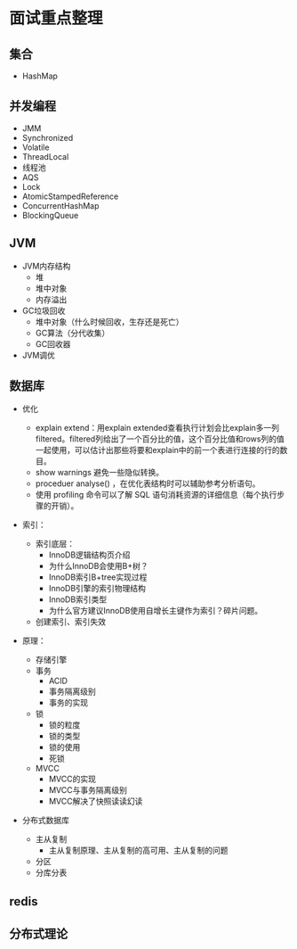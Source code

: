 


# 面试重点整理  

## 集合  
* HashMap

## 并发编程
* JMM  
* Synchronized
* Volatile
* ThreadLocal
* 线程池  
* AQS
* Lock
* AtomicStampedReference
* ConcurrentHashMap
* BlockingQueue

## JVM  
* JVM内存结构
    * 堆
    * 堆中对象
    * 内存溢出
* GC垃圾回收
    * 堆中对象（什么时候回收，生存还是死亡）
    * GC算法（分代收集）
    * GC回收器
* JVM调优

## 数据库

* 优化  
    * explain extend：用explain extended查看执行计划会比explain多一列 filtered。filtered列给出了一个百分比的值，这个百分比值和rows列的值一起使用，可以估计出那些将要和explain中的前一个表进行连接的行的数目。
    * show warnings 避免一些隐似转换。
    * proceduer analyse() ，在优化表结构时可以辅助参考分析语句。 
    * 使用 profiling 命令可以了解 SQL 语句消耗资源的详细信息（每个执行步骤的开销）。

* 索引：  
    * 索引底层：
        * InnoDB逻辑结构页介绍
        * 为什么InnoDB会使用B+树？
        * InnoDB索引B+tree实现过程
        * InnoDB引擎的索引物理结构
        * InnoDB索引类型
        * 为什么官方建议InnoDB使用自增长主键作为索引？碎片问题。  
    * 创建索引、索引失效 

* 原理：  
    * 存储引擎
    * 事务
        * ACID 
        * 事务隔离级别
        * 事务的实现
    * 锁
        * 锁的粒度
        * 锁的类型
        * 锁的使用
        * 死锁
    * MVCC
        * MVCC的实现
        * MVCC与事务隔离级别
        * MVCC解决了快照读读幻读
* 分布式数据库  
    * 主从复制
        * 主从复制原理、主从复制的高可用、主从复制的问题
    * 分区
    * 分库分表

## redis  


## 分布式理论  

